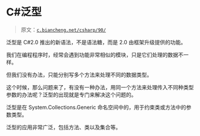 # C#泛型

> 原文：[`c.biancheng.net/csharp/90/`](http://c.biancheng.net/csharp/90/)

泛型是 C#2.0 推出的新语法，不是语法糖，而是 2.0 由框架升级提供的功能。

我们在编程程序时，经常会遇到功能非常相似的模块，只是它们处理的数据不一样。

但我们没有办法，只能分别写多个方法来处理不同的数据类型。

这个时候，那么问题来了，有没有一种办法，用同一个方法来处理传入不同种类型参数的办法呢？泛型的出现就是专门来解决这个问题的。

泛型是在 System.Collections.Generic 命名空间中的，用于约束类或方法中的参数类型。

泛型的应用非常广泛，包括方法、类以及集合等。